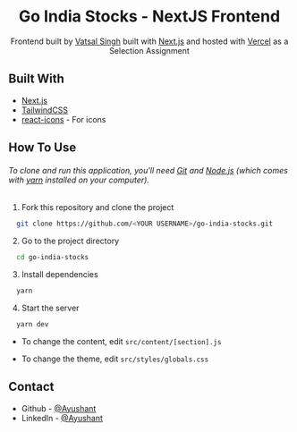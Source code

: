 <h1 align="center">
Go India Stocks - NextJS Frontend
</h1>

<p align="center">
  Frontend built by <a href="https://assinment-go-stock.vercel.app/" target="_blank">Vatsal Singh</a> built with <a href="https://nextjs.org/" target="_blank">Next.js</a> and hosted with <a href="https://vercel.com/" target="_blank">Vercel</a> as a Selection Assignment
</p>



## Built With

- [Next.js](https://nextjs.org/)
- [TailwindCSS](https://tailwindcss.com/)
- [react-icons](https://react-icons.github.io/react-icons) - For icons

## How To Use

###### To clone and run this application, you'll need [Git](https://git-scm.com) and [Node.js](https://nodejs.org/en/download/) (which comes with [yarn](https://yarnpkg.com) installed on your computer).

1. Fork this repository and clone the project

```bash
  git clone https://github.com/<YOUR USERNAME>/go-india-stocks.git
```

2. Go to the project directory

```bash
  cd go-india-stocks
```

3. Install dependencies

```bash
  yarn
```

4. Start the server

```bash
  yarn dev
```

- To change the content, edit `src/content/[section].js`

- To change the theme, edit `src/styles/globals.css`

## Contact

- Github - [@Ayushant](https://github.com/Ayushant)
- LinkedIn - [@Ayushant](https://www.linkedin.com/in/ayushant-khandekar)





